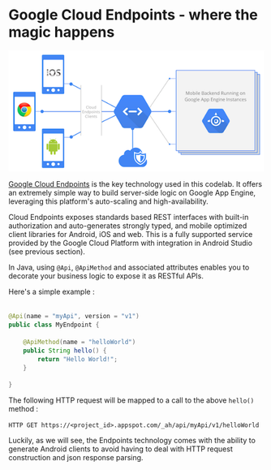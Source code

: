 # Google Cloud Endpoints - where the magic happens

![image alt text](../images/image_4.png)

[Google Cloud Endpoints](https://developers.google.com/appengine/docs/java/endpoints/)
is the key technology used in this codelab. It offers an extremely simple way
to build server-side logic on Google App Engine, leveraging this platform's
auto-scaling and high-availability.

Cloud Endpoints exposes standards based REST interfaces with built-in
authorization and auto-generates strongly typed, and mobile optimized client
libraries for Android, iOS and web. This is a fully supported service provided
by the Google Cloud Platform with integration in Android Studio (see previous
section).

In Java, using `@Api`, `@ApiMethod` and associated attributes enables you to
decorate your business logic to expose it as RESTful APIs.

Here's a simple example :

```java

@Api(name = "myApi", version = "v1")
public class MyEndpoint {

    @ApiMethod(name = "helloWorld")
    public String hello() {
        return "Hello World!";
    }

}
```

The following HTTP request will be mapped to a call to the above `hello()`
method :

`HTTP GET https://<project_id>.appspot.com/_ah/api/myApi/v1/helloWorld`

Luckily, as we will see, the Endpoints technology comes with the ability to
generate Android clients to avoid having to deal with HTTP request construction
and json response parsing.
